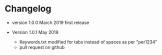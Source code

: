 # Changelog

* version 1.0.0 March 2019
	first release

* Version 1.0.1 May 2019
	* Keywords.txt modified for tabs instead of spaces as per "per1234" 
	* pull request on github
